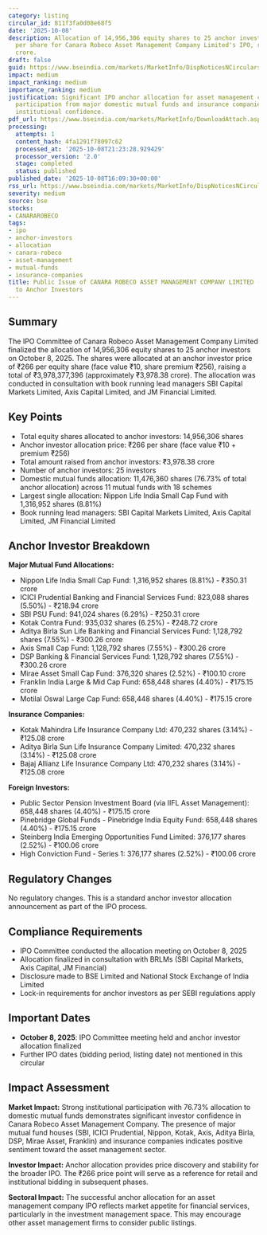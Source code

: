 ```yaml
---
category: listing
circular_id: 811f3fa0d08e68f5
date: '2025-10-08'
description: Allocation of 14,956,306 equity shares to 25 anchor investors at ₹266
  per share for Canara Robeco Asset Management Company Limited's IPO, raising ₹3,978.38
  crore.
draft: false
guid: https://www.bseindia.com/markets/MarketInfo/DispNoticesNCirculars.aspx?Noticeid={2CA775F8-C9A7-494F-A0D2-17326924DB97}&noticeno=20251008-63&dt=10/08/2025&icount=63&totcount=68&flag=0
impact: medium
impact_ranking: medium
importance_ranking: medium
justification: Significant IPO anchor allocation for asset management company with
  participation from major domestic mutual funds and insurance companies, indicating
  institutional confidence.
pdf_url: https://www.bseindia.com/markets/MarketInfo/DownloadAttach.aspx?id=20251008-63&attachedId=8d9bd15d-d2b3-488f-9bd2-1677488bbbdd
processing:
  attempts: 1
  content_hash: 4fa1291f78097c62
  processed_at: '2025-10-08T21:23:28.929429'
  processor_version: '2.0'
  stage: completed
  status: published
published_date: '2025-10-08T16:09:30+00:00'
rss_url: https://www.bseindia.com/markets/MarketInfo/DispNoticesNCirculars.aspx?Noticeid={2CA775F8-C9A7-494F-A0D2-17326924DB97}&noticeno=20251008-63&dt=10/08/2025&icount=63&totcount=68&flag=0
severity: medium
source: bse
stocks:
- CANARAROBECO
tags:
- ipo
- anchor-investors
- allocation
- canara-robeco
- asset-management
- mutual-funds
- insurance-companies
title: Public Issue of CANARA ROBECO ASSET MANAGEMENT COMPANY LIMITED - Allocation
  to Anchor Investors
---
```


## Summary

The IPO Committee of Canara Robeco Asset Management Company Limited finalized the allocation of 14,956,306 equity shares to 25 anchor investors on October 8, 2025. The shares were allocated at an anchor investor price of ₹266 per equity share (face value ₹10, share premium ₹256), raising a total of ₹3,978,377,396 (approximately ₹3,978.38 crore). The allocation was conducted in consultation with book running lead managers SBI Capital Markets Limited, Axis Capital Limited, and JM Financial Limited.

## Key Points

- Total equity shares allocated to anchor investors: 14,956,306 shares
- Anchor investor allocation price: ₹266 per share (face value ₹10 + premium ₹256)
- Total amount raised from anchor investors: ₹3,978.38 crore
- Number of anchor investors: 25 investors
- Domestic mutual funds allocation: 11,476,360 shares (76.73% of total anchor allocation) across 11 mutual funds with 18 schemes
- Largest single allocation: Nippon Life India Small Cap Fund with 1,316,952 shares (8.81%)
- Book running lead managers: SBI Capital Markets Limited, Axis Capital Limited, JM Financial Limited

## Anchor Investor Breakdown

**Major Mutual Fund Allocations:**
- Nippon Life India Small Cap Fund: 1,316,952 shares (8.81%) - ₹350.31 crore
- ICICI Prudential Banking and Financial Services Fund: 823,088 shares (5.50%) - ₹218.94 crore
- SBI PSU Fund: 941,024 shares (6.29%) - ₹250.31 crore
- Kotak Contra Fund: 935,032 shares (6.25%) - ₹248.72 crore
- Aditya Birla Sun Life Banking and Financial Services Fund: 1,128,792 shares (7.55%) - ₹300.26 crore
- Axis Small Cap Fund: 1,128,792 shares (7.55%) - ₹300.26 crore
- DSP Banking & Financial Services Fund: 1,128,792 shares (7.55%) - ₹300.26 crore
- Mirae Asset Small Cap Fund: 376,320 shares (2.52%) - ₹100.10 crore
- Franklin India Large & Mid Cap Fund: 658,448 shares (4.40%) - ₹175.15 crore
- Motilal Oswal Large Cap Fund: 658,448 shares (4.40%) - ₹175.15 crore

**Insurance Companies:**
- Kotak Mahindra Life Insurance Company Ltd: 470,232 shares (3.14%) - ₹125.08 crore
- Aditya Birla Sun Life Insurance Company Limited: 470,232 shares (3.14%) - ₹125.08 crore
- Bajaj Allianz Life Insurance Company Ltd: 470,232 shares (3.14%) - ₹125.08 crore

**Foreign Investors:**
- Public Sector Pension Investment Board (via IIFL Asset Management): 658,448 shares (4.40%) - ₹175.15 crore
- Pinebridge Global Funds - Pinebridge India Equity Fund: 658,448 shares (4.40%) - ₹175.15 crore
- Steinberg India Emerging Opportunities Fund Limited: 376,177 shares (2.52%) - ₹100.06 crore
- High Conviction Fund - Series 1: 376,177 shares (2.52%) - ₹100.06 crore

## Regulatory Changes

No regulatory changes. This is a standard anchor investor allocation announcement as part of the IPO process.

## Compliance Requirements

- IPO Committee conducted the allocation meeting on October 8, 2025
- Allocation finalized in consultation with BRLMs (SBI Capital Markets, Axis Capital, JM Financial)
- Disclosure made to BSE Limited and National Stock Exchange of India Limited
- Lock-in requirements for anchor investors as per SEBI regulations apply

## Important Dates

- **October 8, 2025**: IPO Committee meeting held and anchor investor allocation finalized
- Further IPO dates (bidding period, listing date) not mentioned in this circular

## Impact Assessment

**Market Impact:** Strong institutional participation with 76.73% allocation to domestic mutual funds demonstrates significant investor confidence in Canara Robeco Asset Management Company. The presence of major mutual fund houses (SBI, ICICI Prudential, Nippon, Kotak, Axis, Aditya Birla, DSP, Mirae Asset, Franklin) and insurance companies indicates positive sentiment toward the asset management sector.

**Investor Impact:** Anchor allocation provides price discovery and stability for the broader IPO. The ₹266 price point will serve as a reference for retail and institutional bidding in subsequent phases.

**Sectoral Impact:** The successful anchor allocation for an asset management company IPO reflects market appetite for financial services, particularly in the investment management space. This may encourage other asset management firms to consider public listings.